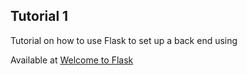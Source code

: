 ## Tutorial 1
Tutorial on how to use Flask to set up a back end using 

Available at [Welcome to Flask](http://flask.pocoo.org/docs/0.11/tutorial/folders/#tutorial-folders)
